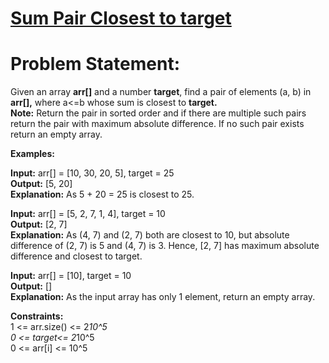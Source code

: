 # [Sum Pair Closest to target](https://github.com/surya8980/January-2025-Daily-Problems/blob/main/GeeksForGeeks/06-01-2025/Sum%20Pair%20Closest%20to%20ttarget.java)
# Problem Statement:

Given an array  **arr[]**  and a number  **target**, find a pair of elements (a, b) in  **arr[],** where a<=b whose sum is closest to  **target.**  
**Note:** Return the pair in sorted order and if there are multiple such pairs return the pair with maximum absolute difference. If no such pair exists return an empty array.

**Examples:**

**Input:** arr[] = [10, 30, 20, 5], target = 25  
**Output:** [5, 20]  
**Explanation:** As 5 + 20 = 25 is closest to 25. 

**Input:** arr[] = [5, 2, 7, 1, 4], target = 10  
**Output:** [2, 7]  
**Explanation:** As (4, 7) and (2, 7) both are closest to 10, but absolute difference of (2, 7) is 5 and (4, 7) is 3. Hence, [2, 7] has maximum absolute difference and closest to target. 

**Input:** arr[] = [10], target = 10  
**Output:** []  
**Explanation:** As the input array has only 1 element, return an empty array.

**Constraints:**  
1 <= arr.size() <= 2*10^5  
0 <= target<= 2*10^5  
0 <= arr[i] <= 10^5
